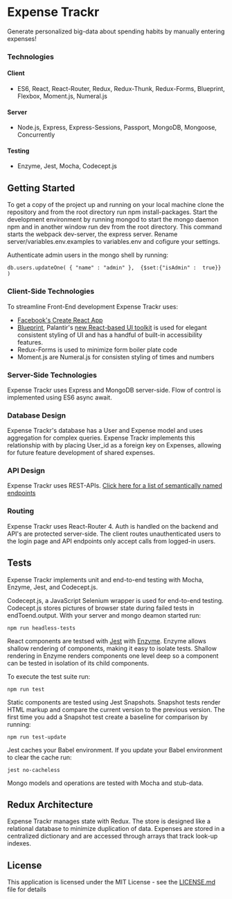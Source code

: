 # Expense Trackr
Generate personalized big-data about spending habits by manually entering expenses!

### Technologies

#### Client
* ES6, React, React-Router, Redux, Redux-Thunk, Redux-Forms, Blueprint, Flexbox, Moment.js, Numeral.js

#### Server
* Node.js, Express, Express-Sessions, Passport, MongoDB, Mongoose, Concurrently

#### Testing
* Enzyme, Jest, Mocha, Codecept.js


## Getting Started

To get a copy of the project up and running on your local machine clone the repository and from the root directory run npm install-packages. Start the development environment by running mongod to start the mongo daemon npm and in another window run dev from the root directory. This command starts the webpack dev-server, the express server. Rename server/variables.env.examples to variables.env and cofigure your settings. 

Authenticate admin users in the mongo shell by running:
```
db.users.updateOne( { "name" : "admin" },  {$set:{"isAdmin" :  true}} )
```

### Client-Side Technologies
To streamline Front-End development Expense Trackr uses:

* [Facebook's Create React App](https://github.com/facebookincubator/create-react-app)
* [Blueprint](http://blueprintjs.com/), Palantir's [new React-based UI toolkit](https://medium.com/@palantir/scaling-product-design-with-blueprint-25492827bb4a) is used for elegant consistent styling of UI and has a handful of built-in accessibility features.
* Redux-Forms is used to minimize form boiler plate code
*  Moment.js are Numeral.js for consisten styling of times and numbers

### Server-Side Technologies
Expense Trackr uses Express and MongoDB server-side. Flow of control is implemented using ES6 async await.

### Database Design
Expense Trackr's database has a User and Expense model and uses aggregation for complex queries. Expense Trackr implements this relationship with by placing User_id as a foreign key on Expenses, allowing for future feature development of shared expenses.

### API Design
Expense Trackr uses REST-APIs. [Click here for a list of semantically named endpoints](https://github.com/jenjwong/expenseTrackr/blob/development/server/routes/index.js)

### Routing
Expense Trackr uses React-Router 4. Auth is handled on the backend and API's are protected server-side. The client routes unauthenticated users to the login page and API endpoints only accept calls from logged-in users.

## Tests

Expense Trackr implements unit and end-to-end testing with Mocha, Enzyme, Jest, and Codecept.js.

Codecept.js, a JavaScript Selenium wrapper is used for end-to-end testing. Codecept.js stores pictures of browser state during failed tests in endToend.output. With your server and mongo deamon started run:

```
npm run headless-tests
```

React components are testsed with [Jest](https://facebook.github.io/jest/) with [Enzyme](https://github.com/airbnb/enzyme). Enzyme allows shallow rendering of components, making it easy to isolate tests. Shallow rendering in Enzyme renders components one level deep so a component can be tested in isolation of its child components.

To execute the test suite run:
```
npm run test
```

Static components are tested using Jest Snapshots. Snapshot tests render HTML markup and compare the current version to the previous version. The first time you add a Snapshot test create a baseline for comparison by running:

```
npm run test-update
```

Jest caches your Babel environment. If you update your Babel environment to clear the cache run:

```
jest no-cacheless
```
Mongo models and operations are tested with Mocha and stub-data.

## Redux Architecture
Expense Trackr manages state with Redux. The store is designed like a relational database to minimize duplication of data. Expenses are stored in a centralized dictionary and are accessed through arrays that track look-up indexes.


## License

This application is licensed under the MIT License - see the [LICENSE.md](LICENSE.md) file for details
